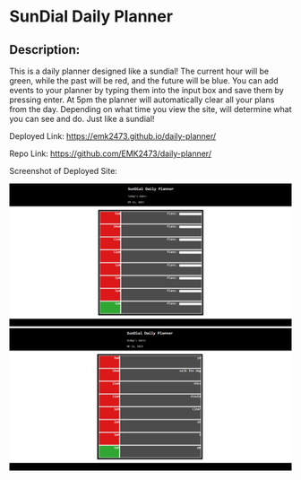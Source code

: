 # SunDial Daily Planner

## Description:
This is a daily planner designed like a sundial!
The current hour will be green, while the past will be red, and the future will be blue.
You can add events to your planner by typing them into the input box and save them by pressing enter. 
At 5pm the planner will automatically clear all your plans from the day.
Depending on what time you view the site, will determine what you can see and do. Just like a sundial!


Deployed Link: https://emk2473.github.io/daily-planner/

Repo Link: https://github.com/EMK2473/daily-planner/

Screenshot of Deployed Site:

![Sundial Site without events](/assets/SDSS2.jpg)
![Sundial Site](./assets/SDSS1.jpg)
